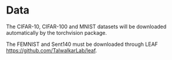 # Data

The CIFAR-10, CIFAR-100 and MNIST datasets will be downloaded automatically by the torchvision package.

The FEMNIST and Sent140 must be downloaded through LEAF https://github.com/TalwalkarLab/leaf.
